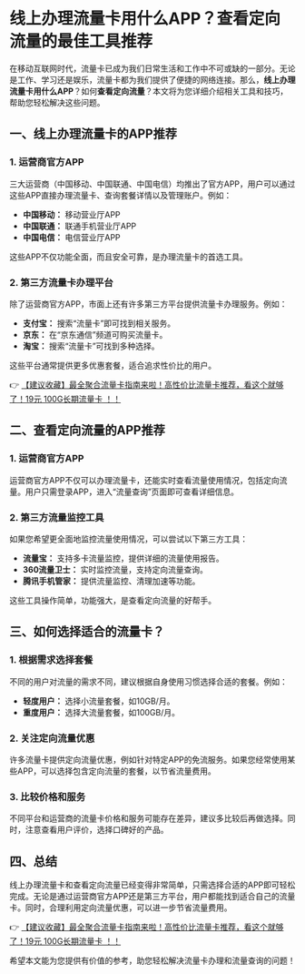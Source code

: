 # 线上办理流量卡用什么APP？查看定向流量的最佳工具推荐

在移动互联网时代，流量卡已成为我们日常生活和工作中不可或缺的一部分。无论是工作、学习还是娱乐，流量卡都为我们提供了便捷的网络连接。那么，**线上办理流量卡用什么APP**？如何**查看定向流量**？本文将为您详细介绍相关工具和技巧，帮助您轻松解决这些问题。

## 一、线上办理流量卡的APP推荐

### 1. 运营商官方APP
三大运营商（中国移动、中国联通、中国电信）均推出了官方APP，用户可以通过这些APP直接办理流量卡、查询套餐详情以及管理账户。例如：
- **中国移动：** 移动营业厅APP
- **中国联通：** 联通手机营业厅APP
- **中国电信：** 电信营业厅APP

这些APP不仅功能全面，而且安全可靠，是办理流量卡的首选工具。

### 2. 第三方流量卡办理平台
除了运营商官方APP，市面上还有许多第三方平台提供流量卡办理服务。例如：
- **支付宝：** 搜索“流量卡”即可找到相关服务。
- **京东：** 在“京东通信”频道可购买流量卡。
- **淘宝：** 搜索“流量卡”可找到多种选择。

这些平台通常提供更多优惠套餐，适合追求性价比的用户。

👉 [【建议收藏】最全聚合流量卡指南来啦！高性价比流量卡推荐，看这个就够了！19元 100G长期流量卡 ！！](https://bit.ly/Liuliangka)

## 二、查看定向流量的APP推荐

### 1. 运营商官方APP
运营商官方APP不仅可以办理流量卡，还能实时查看流量使用情况，包括定向流量。用户只需登录APP，进入“流量查询”页面即可查看详细信息。

### 2. 第三方流量监控工具
如果您希望更全面地监控流量使用情况，可以尝试以下第三方工具：
- **流量宝：** 支持多卡流量监控，提供详细的流量使用报告。
- **360流量卫士：** 实时监控流量，支持定向流量查询。
- **腾讯手机管家：** 提供流量监控、清理加速等功能。

这些工具操作简单，功能强大，是查看定向流量的好帮手。

## 三、如何选择适合的流量卡？

### 1. 根据需求选择套餐
不同的用户对流量的需求不同，建议根据自身使用习惯选择合适的套餐。例如：
- **轻度用户：** 选择小流量套餐，如10GB/月。
- **重度用户：** 选择大流量套餐，如100GB/月。

### 2. 关注定向流量优惠
许多流量卡提供定向流量优惠，例如针对特定APP的免流服务。如果您经常使用某些APP，可以选择包含定向流量的套餐，以节省流量费用。

### 3. 比较价格和服务
不同平台和运营商的流量卡价格和服务可能存在差异，建议多比较后再做选择。同时，注意查看用户评价，选择口碑好的产品。

## 四、总结

线上办理流量卡和查看定向流量已经变得非常简单，只需选择合适的APP即可轻松完成。无论是通过运营商官方APP还是第三方平台，用户都能找到适合自己的流量卡。同时，合理利用定向流量优惠，可以进一步节省流量费用。

👉 [【建议收藏】最全聚合流量卡指南来啦！高性价比流量卡推荐，看这个就够了！19元 100G长期流量卡 ！！](https://bit.ly/Liuliangka)

希望本文能为您提供有价值的参考，助您轻松解决流量卡办理和流量查询的问题！